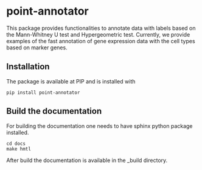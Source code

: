 # point-annotator

This package provides functionalities to annotate data with labels based on the 
Mann-Whitney U test and Hypergeometric test. Currently, we provide examples of 
the fast annotation of gene expression data with the cell types based on marker 
genes.

## Installation

The package is available at PIP and is installed with

    pip install point-annotator

## Build the documentation

For building the documentation one needs to have sphinx python package 
installed.

    cd docs
    make hmtl
    
After build the documentation is available in the _build directory.

